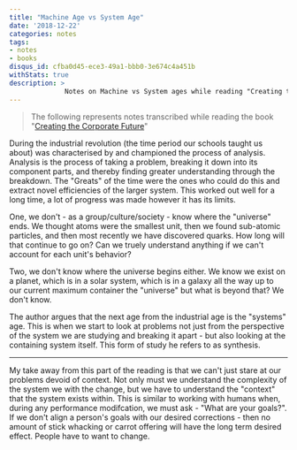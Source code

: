 ```yaml
---
title: "Machine Age vs System Age"
date: '2018-12-22'
categories: notes
tags:
- notes
- books
disqus_id: cfba0d45-ece3-49a1-bbb0-3e674c4a451b
withStats: true
description: >
              Notes on Machine vs System ages while reading "Creating the Corporate Future"
---
```


> The following represents notes transcribed while reading the book "[Creating the Corporate Future](https://www.amazon.com/Creating-Corporate-Future-Plan-Planned/dp/0471090093)"

During the industrial revolution (the time period our schools taught us about) was characterised by and championed the process of analysis. Analysis is the process of taking a problem, breaking it down into its component parts, and thereby finding greater understanding through the breakdown. The "Greats" of the time were the ones who could do this and extract novel efficiencies of the larger system. This worked out well for a long time, a lot of progress was made however it has its limits.

One, we don't - as a group/culture/society - know where the "universe" ends. We thought atoms were the smallest unit, then we found sub-atomic particles, and then most recently we have discovered quarks. How long will that continue to go on? Can we truely understand anything if we can't account for each unit's behavior?

Two, we don't know where the universe begins either. We know we exist on a planet, which is in a solar system, which is in a galaxy all the way up to our current maximum container the "universe" but what is beyond that? We don't know.

The author argues that the next age from the industrial age is the "systems" age. This is when we start to look at problems not just from the perspective of the system we are studying and breaking it apart - but also looking at the containing system itself. This form of study he refers to as synthesis.

---

My take away from this part of the reading is that we can't just stare at our problems devoid of context. Not only must we understand the complexity of the system we with the change, but we have to understand the "context" that the system exists within. This is similar to working with humans when, during any performance modifcation, we must ask - "What are your goals?". If we don't align a person's goals with our desired corrections - then no amount of stick whacking or carrot offering will have the long term desired effect. People have to want to change.
